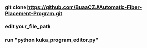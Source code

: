 ### git clone https://github.com/BuaaCZJ/Automatic-Fiber-Placement-Program.git
### edit your_file_path 
### run "python kuka_program_editor.py"
